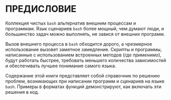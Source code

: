 # ПРЕДИСЛОВИЕ

Коллекция чистых `bash` альтернатив внешним процессам и программам. Язык сценариев `bash` более мощный, чем думают люди, и большинство задач можно выполнять, не завися от внешних программ.

Вызов внешнего процесса в `bash` обходится дорого, а чрезмерное использование вызовет заметное замедление. Скрипты и программы, написанные с использованием встроенных методов (*где применимо*), будут работать быстрее, требовать меньшего количества зависимостей и обеспечивать лучшее понимание самого языка.

Содержание этой книги представляет собой справочник по решению проблем, возникающих при написании программ и сценариев на языке `bash`. Примеры в форматах функций демонстрируют, как включать эти решения в код.

<!-- CHAPTER END -->

